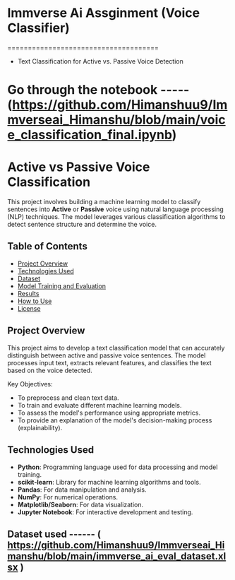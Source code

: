 # Immverse Ai Assginment (Voice Classifier)
=====================================
- Text Classification for Active vs. Passive Voice Detection
 
 # Go through the notebook -----(https://github.com/Himanshuu9/Immverseai_Himanshu/blob/main/voice_classification_final.ipynb)

# Active vs Passive Voice Classification

This project involves building a machine learning model to classify sentences into **Active** or **Passive** voice using natural language processing (NLP) techniques. The model leverages various classification algorithms to detect sentence structure and determine the voice.

## Table of Contents

- [Project Overview](#project-overview)
- [Technologies Used](#technologies-used)
- [Dataset](#dataset)
- [Model Training and Evaluation](#model-training-and-evaluation)
- [Results](#results)
- [How to Use](#how-to-use)
- [License](#license)

## Project Overview

This project aims to develop a text classification model that can accurately distinguish between active and passive voice sentences. The model processes input text, extracts relevant features, and classifies the text based on the voice detected.

Key Objectives:
- To preprocess and clean text data.
- To train and evaluate different machine learning models.
- To assess the model's performance using appropriate metrics.
- To provide an explanation of the model's decision-making process (explainability).

## Technologies Used

- **Python**: Programming language used for data processing and model training.
- **scikit-learn**: Library for machine learning algorithms and tools.
- **Pandas**: For data manipulation and analysis.
- **NumPy**: For numerical operations.
- **Matplotlib/Seaborn**: For data visualization.
- **Jupyter Notebook**: For interactive development and testing.

## Dataset used ------ ( https://github.com/Himanshuu9/Immverseai_Himanshu/blob/main/immverse_ai_eval_dataset.xlsx )

